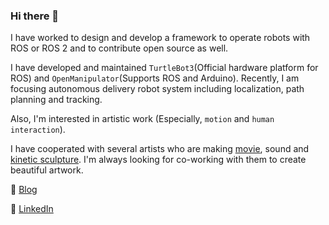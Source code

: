 ### Hi there 👋

I have worked to design and develop a framework to operate robots with ROS or ROS 2 and to contribute open source as well.

I have developed and maintained `TurtleBot3`(Official hardware platform for ROS) and `OpenManipulator`(Supports ROS and Arduino).
Recently, I am focusing autonomous delivery robot system including localization, path planning and tracking.

Also, I'm interested in artistic work (Especially, `motion` and `human interaction`). 

I have cooperated with several artists who are making [movie](https://youtu.be/6-kGALQmEk0), sound and [kinetic sculpture](https://youtu.be/ssun6W033rA).
I'm always looking for co-working with them to create beautiful artwork.

🌱 [Blog](https://routiful.github.io) 

🔭 [LinkedIn](https://www.linkedin.com/in/taehun-lim-bb108a180/)

<!--
**routiful/routiful** is a ✨ _special_ ✨ repository because its `README.md` (this file) appears on your GitHub profile.

Here are some ideas to get you started:

- 🔭 I’m currently working on ...
- 🌱 I’m currently learning ...
- 👯 I’m looking to collaborate on ...
- 🤔 I’m looking for help with ...
- 💬 Ask me about ...
- 📫 How to reach me: ...
- 😄 Pronouns: ...
- ⚡ Fun fact: ...
-->
